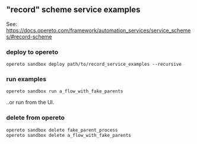 ## "record" scheme service examples

See: https://docs.opereto.com/framework/automation_services/service_schemes/#record-scheme

### deploy to opereto
```
opereto sandbox deploy path/to/record_service_examples --recursive
```

### run examples 
```
opereto sandbox run a_flow_with_fake_parents
```
..or run from the UI.


### delete from opereto
```
opereto sandbox delete fake_parent_process
opereto sandbox delete a_flow_with_fake_parents
```
